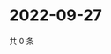 # 2022-09-27

共 0 条

<!-- BEGIN WEIBO -->
<!-- 最后更新时间 Tue Sep 27 2022 22:23:27 GMT+0800 (China Standard Time) -->

<!-- END WEIBO -->
